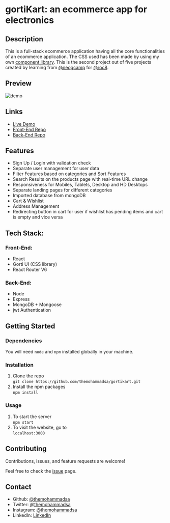 
# gortiKart:  an ecommerce app for electronics

## Description 
This is a full-stack ecommerce application having all the core functionalities of an ecommerce application. The CSS used has been made by using my own [component library](https://gorti.netlify.app/).
This is the second project out of five projects created by learning from [@neogcamp](https://neog.camp/) for [@roc8](https://www.roc8.careers/).

## Preview 

![demo](/demo.gif)

## Links

- [Live Demo](https://gortikart.netlify.app/)
- [Front-End Repo](https://github.com/themohammadsa/gortikart)
- [Back-End Repo](https://github.com/themohammadsa/gortiKart-backend)

## Features

* Sign Up / Login with validation check
* Separate user management for user data
* Filter Features based on categories and Sort Features
* Search Results on the products page with real-time URL change
* Responsiveness for Mobiles, Tablets, Desktop and HD Desktops
* Separate landing pages for different categories
* Imported database from mongoDB
* Cart & Wishlist
* Address Management
* Redirecting button in cart for user if wishlist has pending items and cart is empty and vice versa


## Tech Stack:
### Front-End:

- React 
- Gorti UI (CSS library)
- React Router V6

### Back-End:

- Node
- Express
- MongoDB + Mongoose
- jwt Authentication 


## Getting Started
### Dependencies
You will need `node` and `npm` installed globally in your machine.

### Installation
1. Clone the repo  
```git clone https://github.com/themohammadsa/gortikart.git```
2. Install the npm packages  
```npm install```

### Usage
1. To start the server  
```npm start```
2. To visit the website, go to  
```localhost:3000```


## Contributing

Contributions, issues, and feature requests are welcome!   

Feel free to check the [issue](https://github.com/themohammadsa/gortikart/issues/2) page.



## Contact

- Github: [@themohammadsa](https://github.com/themohammadsa)
- Twitter: [@themohammadsa](https://twitter.com/themohammadsa)
- Instagram: [@themohammadsa](https://www.instagram.com/themohammadsa/)
- LinkedIn: [LinkedIn](https://www.linkedin.com/in/themohammadsa/)
